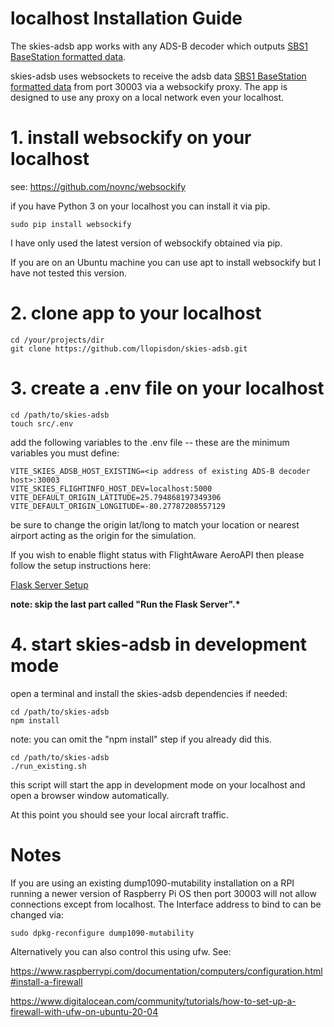 # localhost Installation Guide

The skies-adsb app works with any ADS-B decoder which outputs [SBS1 BaseStation formatted data](http://woodair.net/sbs/article/barebones42_socket_data.htm).

skies-adsb uses websockets to receive the adsb data [SBS1 BaseStation formatted data](http://woodair.net/sbs/article/barebones42_socket_data.htm) from port 30003 via a websockify proxy. The app is designed to use any proxy on a local network even your localhost.

# 1. install websockify on your localhost

see:
https://github.com/novnc/websockify

if you have Python 3 on your localhost you can install it via pip.

```
sudo pip install websockify
```

I have only used the latest version of websockify obtained via pip.

If you are on an Ubuntu machine you can use apt to install websockify but I have not tested this version.

# 2. clone app to your localhost

```
cd /your/projects/dir
git clone https://github.com/llopisdon/skies-adsb.git
```

# 3. create a .env file on your localhost

```
cd /path/to/skies-adsb
touch src/.env
```

add the following variables to the .env file -- these are the minimum variables you must define:

```
VITE_SKIES_ADSB_HOST_EXISTING=<ip address of existing ADS-B decoder host>:30003
VITE_SKIES_FLIGHTINFO_HOST_DEV=localhost:5000
VITE_DEFAULT_ORIGIN_LATITUDE=25.794868197349306
VITE_DEFAULT_ORIGIN_LONGITUDE=-80.27787208557129
```

be sure to change the origin lat/long to match your location or nearest airport acting as the origin for the simulation.

If you wish to enable flight status with FlightAware AeroAPI then please follow the setup instructions here:

[Flask Server Setup](flask/README.md)

**note: skip the last part called "Run the Flask Server".\***

# 4. start skies-adsb in development mode

open a terminal and install the skies-adsb dependencies if needed:

```
cd /path/to/skies-adsb
npm install
```

note: you can omit the "npm install" step if you already did this.

```
cd /path/to/skies-adsb
./run_existing.sh
```

this script will start the app in development mode on your localhost and open a browser window automatically.

At this point you should see your local aircraft traffic.

# Notes

If you are using an existing dump1090-mutability installation on a RPI running a newer version of Raspberry Pi OS then port 30003 will not allow connections except from localhost. The Interface address to bind to can be changed via:

```
sudo dpkg-reconfigure dump1090-mutability
```

Alternatively you can also control this using ufw. See:

https://www.raspberrypi.com/documentation/computers/configuration.html#install-a-firewall

https://www.digitalocean.com/community/tutorials/how-to-set-up-a-firewall-with-ufw-on-ubuntu-20-04

